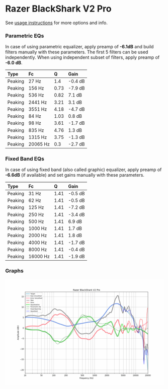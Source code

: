 # Razer BlackShark V2 Pro
See [usage instructions](https://github.com/jaakkopasanen/AutoEq#usage) for more options and info.

### Parametric EQs
In case of using parametric equalizer, apply preamp of **-6.1dB** and build filters manually
with these parameters. The first 5 filters can be used independently.
When using independent subset of filters, apply preamp of **-6.0 dB**.

| Type    | Fc       |    Q | Gain    |
|:--------|:---------|:-----|:--------|
| Peaking | 27 Hz    | 1.4  | -0.4 dB |
| Peaking | 156 Hz   | 0.73 | -7.9 dB |
| Peaking | 536 Hz   | 0.82 | 7.1 dB  |
| Peaking | 2441 Hz  | 3.21 | 3.1 dB  |
| Peaking | 3551 Hz  | 4.18 | -4.7 dB |
| Peaking | 84 Hz    | 1.03 | 0.8 dB  |
| Peaking | 98 Hz    | 3.61 | -1.7 dB |
| Peaking | 835 Hz   | 4.76 | 1.3 dB  |
| Peaking | 1315 Hz  | 3.75 | -1.3 dB |
| Peaking | 20065 Hz | 0.3  | -2.7 dB |

### Fixed Band EQs
In case of using fixed band (also called graphic) equalizer, apply preamp of **-6.6dB**
(if available) and set gains manually with these parameters.

| Type    | Fc       |    Q | Gain    |
|:--------|:---------|:-----|:--------|
| Peaking | 31 Hz    | 1.41 | -0.5 dB |
| Peaking | 62 Hz    | 1.41 | -0.5 dB |
| Peaking | 125 Hz   | 1.41 | -7.2 dB |
| Peaking | 250 Hz   | 1.41 | -3.4 dB |
| Peaking | 500 Hz   | 1.41 | 6.9 dB  |
| Peaking | 1000 Hz  | 1.41 | 1.7 dB  |
| Peaking | 2000 Hz  | 1.41 | 1.8 dB  |
| Peaking | 4000 Hz  | 1.41 | -1.7 dB |
| Peaking | 8000 Hz  | 1.41 | -0.4 dB |
| Peaking | 16000 Hz | 1.41 | -1.9 dB |

### Graphs
![](./Razer%20BlackShark%20V2%20Pro.png)